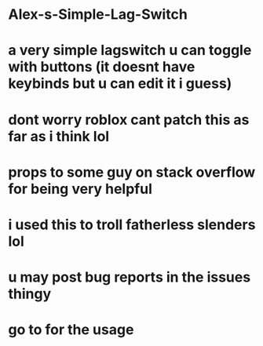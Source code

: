 # Alex-s-Simple-Lag-Switch
# a very simple lagswitch u can toggle with buttons (it doesnt have keybinds but u can edit it i guess)
# dont worry roblox cant patch this as far as i think lol
# props to some guy on stack overflow for being very helpful
# i used this to troll fatherless slenders lol
# u may post bug reports in the issues thingy
# go to for the usage





